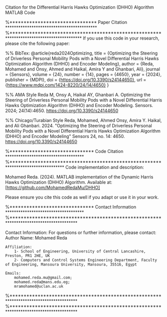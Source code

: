 Citation for the Differential Harris Hawks Optimization (DHHO) Algorithm MATLAB Code


%******************************* Paper Citation ******************************************
%*****************************************************************************************
If you use this code in your research, please cite the following paper:
    
 %% BibTex:
 @article{reda2024Optimizing,
          title = {Optimizing the Steering of Driverless Personal Mobility Pods with a Novel Differential Harris Hawks Optimization Algorithm (DHHO) and Encoder Modeling},
          author = {Reda, Mohamed and Onsy, Ahmed and Haikal, Amira Y and Ghanbari, Ali},
          journal = {Sensors},
          volume = {24},
          number = {14},
          pages = {4650},
          year = {2024},
          publisher = {MDPI},
          doi = {https://doi.org/10.3390/s24144650},
          url = {https://www.mdpi.com/1424-8220/24/14/4650}
        }

 %% AMA Style
  Reda M, Onsy A, Haikal AY, Ghanbari A. Optimizing the Steering of Driverless Personal Mobility Pods with a Novel Differential Harris Hawks Optimization 
  Algorithm (DHHO) and Encoder Modeling. Sensors. 2024; 24(14):4650. https://doi.org/10.3390/s24144650

    
 %% Chicago/Turabian Style
   Reda, Mohamed, Ahmed Onsy, Amira Y. Haikal, and Ali Ghanbari. 2024. "Optimizing the Steering of Driverless Personal Mobility Pods with a Novel Differential
   Harris Hawks Optimization Algorithm (DHHO) and Encoder Modeling" Sensors 24, no. 14: 4650. https://doi.org/10.3390/s24144650
        


%****************************** Code Citation ************************************
%*********************************************************************************
Code implementation and description:

Mohamed Reda. (2024). MATLAB implementation of the Dynamic Harris Hawks Optimization (DHHO) Algorithm. Available at: [https://github.com/MohamedRedaMu/DHHO]

Please ensure you cite this code as well if you adapt or use it in your work.


%****************************** Contact Information ************************************
%***************************************************************************************


Contact Information:
    For questions or further information, please contact:
    Author Name:
        Mohamed Reda

    Affiliation:
        1- School of Engineering, University of Central Lancashire, Preston, PR1 2HE, UK
        2- Computers and Control Systems Engineering Department, Faculty of Engineering, Mansoura University, Mansoura, 35516, Egypt

    Emails:
        mohamed.reda.mu@gmail.com;
        mohamed.reda@mans.edu.eg;
        mramohamed@uclan.ac.uk


%***************************************************************************************
%***************************************************************************************
